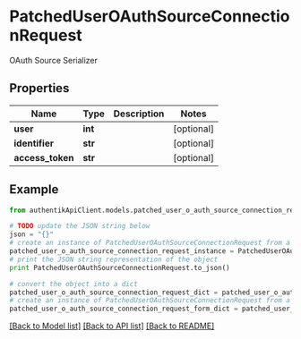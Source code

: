 # PatchedUserOAuthSourceConnectionRequest

OAuth Source Serializer

## Properties
Name | Type | Description | Notes
------------ | ------------- | ------------- | -------------
**user** | **int** |  | [optional] 
**identifier** | **str** |  | [optional] 
**access_token** | **str** |  | [optional] 

## Example

```python
from authentikApiClient.models.patched_user_o_auth_source_connection_request import PatchedUserOAuthSourceConnectionRequest

# TODO update the JSON string below
json = "{}"
# create an instance of PatchedUserOAuthSourceConnectionRequest from a JSON string
patched_user_o_auth_source_connection_request_instance = PatchedUserOAuthSourceConnectionRequest.from_json(json)
# print the JSON string representation of the object
print PatchedUserOAuthSourceConnectionRequest.to_json()

# convert the object into a dict
patched_user_o_auth_source_connection_request_dict = patched_user_o_auth_source_connection_request_instance.to_dict()
# create an instance of PatchedUserOAuthSourceConnectionRequest from a dict
patched_user_o_auth_source_connection_request_form_dict = patched_user_o_auth_source_connection_request.from_dict(patched_user_o_auth_source_connection_request_dict)
```
[[Back to Model list]](../README.md#documentation-for-models) [[Back to API list]](../README.md#documentation-for-api-endpoints) [[Back to README]](../README.md)


